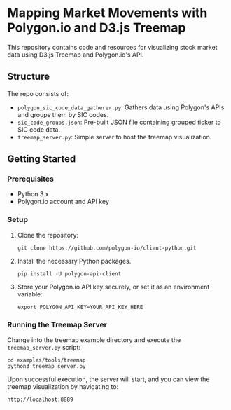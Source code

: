 # Mapping Market Movements with Polygon.io and D3.js Treemap

This repository contains code and resources for visualizing stock market data using D3.js Treemap and Polygon.io's API.

## Structure

The repo consists of:

- `polygon_sic_code_data_gatherer.py`: Gathers data using Polygon's APIs and groups them by SIC codes.
- `sic_code_groups.json`: Pre-built JSON file containing grouped ticker to SIC code data.
- `treemap_server.py`: Simple server to host the treemap visualization.

## Getting Started

### Prerequisites

- Python 3.x
- Polygon.io account and API key

### Setup

1. Clone the repository:
   ```
   git clone https://github.com/polygon-io/client-python.git
   ```

2. Install the necessary Python packages. 
   ```
   pip install -U polygon-api-client
   ```

3. Store your Polygon.io API key securely, or set it as an environment variable:
   ```
   export POLYGON_API_KEY=YOUR_API_KEY_HERE
   ```

### Running the Treemap Server

Change into the treemap example directory and execute the `treemap_server.py` script:
```
cd examples/tools/treemap
python3 treemap_server.py
```

Upon successful execution, the server will start, and you can view the treemap visualization by navigating to:
```
http://localhost:8889
```
